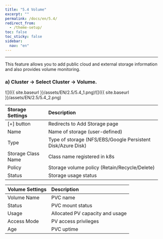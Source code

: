 ```yaml
---
title: "5.4 Volume"
excerpt: ""
permalink: /docs/en/5.4/
redirect_from:
  - /theme-setup/
toc: false
toc_sticky: false
sidebar:
  nav: "en"
---
```



---

This feature allows you to add public cloud and external storage information and also provides volume monitoring.

### a\) Cluster → Select Cluster → Volume.
![]({{ site.baseurl }}/assets/EN/2.5/5.4_1.png)![]({{ site.baseurl }}/assets/EN/2.5/5.4_2.png)

| **Storage Settings** | **Description** |
| :--- | :--- |
| [+] button | Redirects to Add Storage page |
| Name | Name of storage \(user-defined\) |
| Type | Type of storage \(NFS/EBS/Google Persistent Disk/Azure Disk\) |
| Storage Class Name | Class name registered in k8s |
| Policy | Storage volume policy \(Retain/Recycle/Delete\) |
| Status |Storage usage status |

| **Volume Settings** | **Description** |
| :--- | :--- |
| Volume Name | PVC name |
| Status | PVC mount status |
| Usage | Allocated PV capacity and usage |
| Access Mode | PV access privileges |
| Age | PVC uptime |
